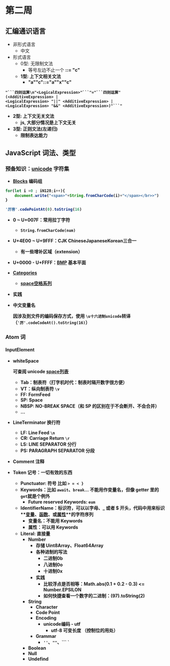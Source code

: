 # 第二周

## 汇编通识语言
* 非形式语言
  * 中文
* 形式语言
  * 0型: 无限制文法
    * 等号左边不止一个 <a><b> ::= "c"
  * 1型: 上下文相关文法
    * "a"<b>"c"::="a""x""c"
````
"```四则运算\n"<LogicalExpression>"```"="```四则运算"(<AdditiveExpression> |
<LogicalExpression> "||" <AdditiveExpression> |
<LogicalExpression> "&&" <AdditiveExpression>)"```"
````    
  * 2型: 上下文无关文法
    * js, 大部分情况是上下文无关
  * 3型: 正则文法(左递归)
    * 限制表达能力


## JavaScript 词法、类型

### 预备知识：[unicode](https://www.fileformat.info/info/unicode/) 字符集

- [Blocks](https://www.fileformat.info/info/unicode/block/index.htm) 编码组
````js
for(let i =0 ; iN128;i++){
    document.write("<span>"+String.fromCharCode(i)+"</span></br>>")
}
````
````js
'厉害'.codePointAt(0).toString(16)
````
  - 0 ~ U+007F：常用拉丁字符
    - `String.fromCharCode(num)`
  - U+4E00 ~ U+9FFF：CJK ChineseJapaneseKorean三合一
    - 有一些增补区域（extension）
  -  U+0000 - U+FFFF：[BMP]([https://zh.wikipedia.org/wiki/Unicode%E5%AD%97%E7%AC%A6%E5%B9%B3%E9%9D%A2%E6%98%A0%E5%B0%84](https://zh.wikipedia.org/wiki/Unicode字符平面映射)) 基本平面

- [Categories](https://www.fileformat.info/info/unicode/category/index.htm)

  - [space空格系列](https://www.fileformat.info/info/unicode/category/Zs/list.htm)

- 实践
- 中文变量名

    因涉及到文件的编码保存方式，使用 `\u十六进制unicode`转译（`'厉'.codeCodeAt().toString(16)`）

### Atom 词

#### InputElement

- whiteSpace

  可查阅 unicode [space列表](https://www.fileformat.info/info/unicode/category/Zs/list.htm)

  - Tab：制表符（打字机时代：制表时隔开数字很方便）
  - VT：纵向制表符 `\v`
  - FF: FormFeed
  - SP: Space
  - NBSP: NO-BREAK SPACE（和 SP 的区别在于不会断开、不会合并）
  - ...

- LineTerminator 换行符

  - LF: Line Feed `\n`
  - CR: Carriage Return `\r`
  - LS: LINE SEPARATOR 分行
  - PS: PARAGRAPH SEPARATOR 分段

- Comment 注释

- Token 记号：一切有效的东西

  - Punctuator: 符号 比如 `> = < }`
  - Keywords：比如 `await`、`break`... 不能用作变量名，但像 getter 里的 `get`就是个例外
    - Future reserved Keywords: `eum`
  - IdentifierName：标识符，可以以字母、_ 或者 $ 开头，代码中用来标识**[变量](https://developer.mozilla.org/en-US/docs/Glossary/variable)、[函数](https://developer.mozilla.org/en-US/docs/Glossary/function)、或[属性](https://developer.mozilla.org/en-US/docs/Glossary/property)**的字符序列
    - 变量名：不能用 Keywords
    - 属性：可以用 Keywords
  - Literal: 直接量
    - Number
      - 存储 Uint8Array、Float64Array
      - 各种进制的写法
        - 二进制0b
        - 八进制0o
        - 十进制0x
      - 实践
        - 比较浮点是否相等：Math.abs(0.1 + 0.2 - 0.3) <= Number.EPSILON
        - 如何快捷查看一个数字的二进制：(97).toString(2)
    - String
      - Character
      - Code Point
      - Encoding
        - unicode编码 - utf
          - utf-8 可变长度 （控制位的用处）
      - Grammar
        - `''`、`""`、``` `
    - Boolean
    - Null
    - Undefind

